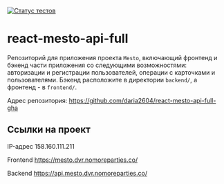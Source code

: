 [![Статус тестов](../../actions/workflows/tests.yml/badge.svg)](../../actions/workflows/tests.yml)

# react-mesto-api-full
Репозиторий для приложения проекта `Mesto`, включающий фронтенд и бэкенд части приложения со следующими возможностями: авторизации и регистрации пользователей, операции с карточками и пользователями. Бэкенд расположите в директории `backend/`, а фронтенд - в `frontend/`. 

Адрес репозитория: https://github.com/daria2604/react-mesto-api-full-gha

## Ссылки на проект

IP-адрес 158.160.111.211

Frontend https://mesto.dvr.nomoreparties.co/

Backend https://api.mesto.dvr.nomoreparties.co/
